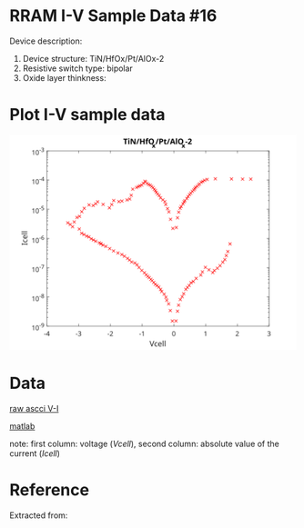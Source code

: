# RRAM I-V Sample Data #16

Device description:
1. Device structure: TiN/HfOx/Pt/AlOx-2
2. Resistive switch type: bipolar
3. Oxide layer thinkness:


# Plot I-V sample data

![i-v](i-v-2-12.svg)


# Data

[raw ascci V-I ](i-v-2-12.csv)

[matlab](i-v-2-12.mat)

note: first column: voltage (*Vcell*), second column: absolute value of the current (*Icell*)

# Reference

Extracted from:


